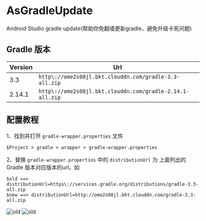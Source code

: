 # AsGradleUpdate
Android Studio gradle update(帮助你免翻墙更新gradle，避免升级卡死问题)

## Gradle 版本

Version|Url
---|---
3.3|`http\://ome2s08jl.bkt.clouddn.com/gradle-3.3-all.zip`
2.14.1|`http\://ome2s08jl.bkt.clouddn.com/gradle-2.14.1-all.zip`

## 配置教程

1、找到并打开 `gradle-wrapper.properties` 文件

```
$Project > gradle > wrapper > gradle-wrapper.properties
```
2、替换 `gradle-wrapper.properties` 中的 `distributionUrl` 为 上面列出的Gradle 版本对应版本的url，如
```
$old ==> distributionUrl=https\://services.gradle.org/distributions/gradle-3.3-all.zip
$new ==> distributionUrl=http://ome2s08jl.bkt.clouddn.com/gradle-3.3-all.zip
```
![old](https://github.com/yy1300326388/AsGradleUpdate/blob/master/image/gradle_url_simple.png)
![old](https://github.com/yy1300326388/AsGradleUpdate/blob/master/image/gradle_url_simple2.png)

